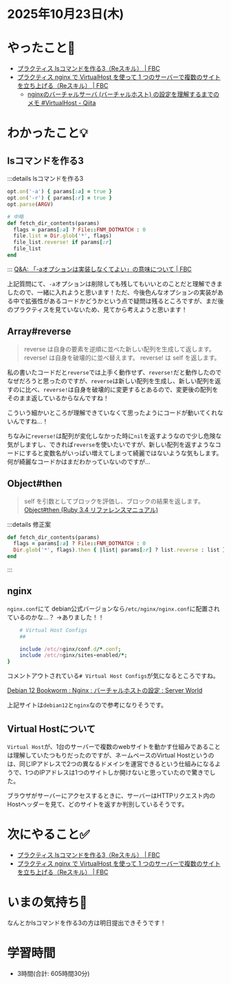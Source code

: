 # 2025年10月23日(木)

# やったこと📝

- [プラクティス lsコマンドを作る3（Reスキル） \| FBC](https://bootcamp.fjord.jp/practices/324)
- [プラクティス nginx で VirtualHost を使って 1 つのサーバーで複数のサイトを立ち上げる（Reスキル） \| FBC](https://bootcamp.fjord.jp/practices/331)
  - [nginxのバーチャルサーバ \(バーチャルホスト\) の設定を理解するまでのメモ \#VirtualHost \- Qiita](https://qiita.com/keitean/items/cbb6829e58a896564a9f)

# わかったこと💡

## lsコマンドを作る3
:::details lsコマンドを作る3
```ruby
opt.on('-a') { params[:a] = true }
opt.on('-r') { params[:r] = true }
opt.parse(ARGV)

# 中略
def fetch_dir_contents(params)
  flags = params[:a] ? File::FNM_DOTMATCH : 0
  file.list = Dir.glob('*', flags)
  file_list.reverse! if params[:r]
  file_list
end
```
:::
[Q&A: 「\-aオプションは実装しなくてよい」の意味について \| FBC](https://bootcamp.fjord.jp/questions/1779)

上記質問にて、`-a`オプションは削除しても残してもいいとのことだと理解できましたので、一緒に入れようと思います！ただ、今後色んなオプションの実装がある中で拡張性があるコードかどうかという点で疑問は残るところですが、まだ後のプラクティスを見ていないため、見てから考えようと思います！

## Array#reverse
> reverse は自身の要素を逆順に並べた新しい配列を生成して返します。 reverse! は自身を破壊的に並べ替えます。 reverse! は self を返します。

私の書いたコードだと`reverse`では上手く動作せず、`reverse!`だと動作したのでなぜだろうと思ったのですが、`reverse`は新しい配列を生成し、新しい配列を返すのに比べ、`reverse!`は自身を破壊的に変更するとあるので、変更後の配列をそのまま返しているからなんですね！

こういう細かいところが理解できていなくて思ったようにコードが動いてくれないんですね…！

ちなみに`reverse!`は配列が変化しなかった時に`nil`を返すようなので少し危険な気がしますし、できれば`reverse`を使いたいですが、新しい配列を返すようなコードにすると変数名がいっぱい増えてしまって綺麗ではないような気もします。何が綺麗なコードかはまだわかっていないのですが…

## Object#then
> self を引数としてブロックを評価し、ブロックの結果を返します。
[Object\#then \(Ruby 3\.4 リファレンスマニュアル\)](https://docs.ruby-lang.org/ja/latest/method/Object/i/then.html)

:::details 修正案
```ruby
def fetch_dir_contents(params)
  flags = params[:a] ? File::FNM_DOTMATCH : 0
  Dir.glob('*', flags).then { |list| params[:r] ? list.reverse : list }
end
```
:::

## nginx

`nginx.conf`にて
debian公式バージョンなら`/etc/nginx/nginx.conf`に配置されているのかな…？
→ありました！！
```ruby
	# Virtual Host Configs
	##

	include /etc/nginx/conf.d/*.conf;
	include /etc/nginx/sites-enabled/*;
}

```
コメントアウトされている`# Virtual Host Configs`が気になるところですね。

[Debian 12 Bookworm : Nginx : バーチャルホストの設定 : Server World](https://www.server-world.info/query?os=Debian_12&p=nginx&f=2)

上記サイトは`debian12`と`nginx`なので参考になりそうです。

## Virtual Hostについて

`Virtual Host`が、1台のサーバーで複数のwebサイトを動かす仕組みであることは理解していたつもりだったのですが、ネームベースのVirtual Hostというのは、同じIPアドレスで2つの異なるドメインを運営できるという仕組みになるようで、1つのIPアドレスは1つのサイトしか開けないと思っていたので驚きでした。

ブラウザがサーバーにアクセスするときに、サーバーはHTTPリクエスト内のHostヘッダーを見て、どのサイトを返すか判別しているそうです。

# 次にやること✅

- [プラクティス lsコマンドを作る3（Reスキル） \| FBC](https://bootcamp.fjord.jp/practices/324)
- [プラクティス nginx で VirtualHost を使って 1 つのサーバーで複数のサイトを立ち上げる（Reスキル） \| FBC](https://bootcamp.fjord.jp/practices/331)

# いまの気持ち🫶

なんとかlsコマンドを作る3の方は明日提出できそうです！

# 学習時間

- 3時間(合計: 605時間30分)

